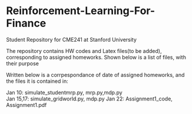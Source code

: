 # Reinforcement-Learning-For-Finance
Student Repository for CME241 at Stanford University

The repository contains HW codes and Latex files(to be added), corresponding to assigned homeworks. Shown below is a list of files, with their purpose


Written below is a corrpespondance of date of assigned homeworks, and the files it is contained in:

Jan 10: simulate_studentmrp.py, mrp.py,mdp.py  
Jan 15,17: simulate_gridworld.py, mdp.py
Jan 22: Assignment1_code, Assignment1.pdf






